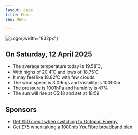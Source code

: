 ```yaml
---
layout: page
title: Menu
seo: Menu

---
```


![Logo](/images/logo.jpg){:width="832px"}

<!-- weather_marker starts -->
## On Saturday, 12 April 2025

- The average temperature today is 19.58˚C,
- With highs of 20.4˚C and lows of 18.75˚C,
- It may feel like 18.82˚C with few clouds
- The wind speed is 3.09m/s and visibility is 10000m
- The pressure is 1001hPa and humidity is 47%
- The sun will rise at 05:18 and set at 18:59

<!-- weather_marker ends -->

## Sponsors

- [Get £50 credit when switching to Octopus Energy](https://bit.ly/3oD1nnS)
- [Get £75 when taking a 1000mb YouFibre broadband plan](https://aklam.io/91zWhU?)




